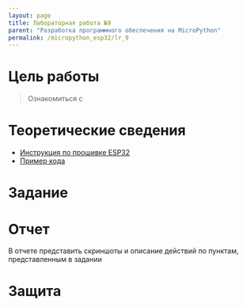 ```yaml
---
layout: page
title: Лабораторная работа №9
parent: "Разработка программного обеспечения на MicroPython"
permalink: /micropython_esp32/lr_9
---
```



# Цель работы
> Ознакомиться с 

# Теоретические сведения
* [Инструкция по прошивке ESP32](../../docs/firmware.md)
* [Пример кода](../../examples/example_9.md)

# Задание

# Отчет
В отчете представить скриншоты и описание действий по пунктам, представленным в задании

# Защита